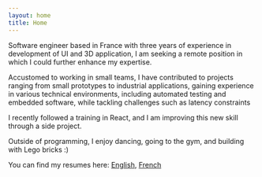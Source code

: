 ```yaml
---
layout: home
title: Home
---
```


Software engineer based in France with three years of experience in development of UI and 3D application, I am seeking a remote position in which I could further enhance my expertise.

Accustomed to working in small teams, I have contributed to projects ranging from small prototypes to industrial applications, gaining experience in various technical environments, including automated testing and embedded software, while tackling challenges such as latency constraints

I recently followed a training in React, and I am improving this new skill through a side project.

Outside of programming, I enjoy dancing, going to the gym, and building with Lego bricks :)

You can find my resumes here: [English](./Resume_EN_2025.pdf), [French](./Resume_FR_2025.pdf)